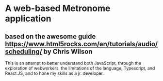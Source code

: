 # A web-based Metronome application

## based on the awesome guide https://www.html5rocks.com/en/tutorials/audio/scheduling/ by Chris Wilson

This is an attempt to better understand both JavaScript, through the exploration of webworkers, the limitations of the language, Typescript, and React.JS, and to hone my skills as a jr. developer.
